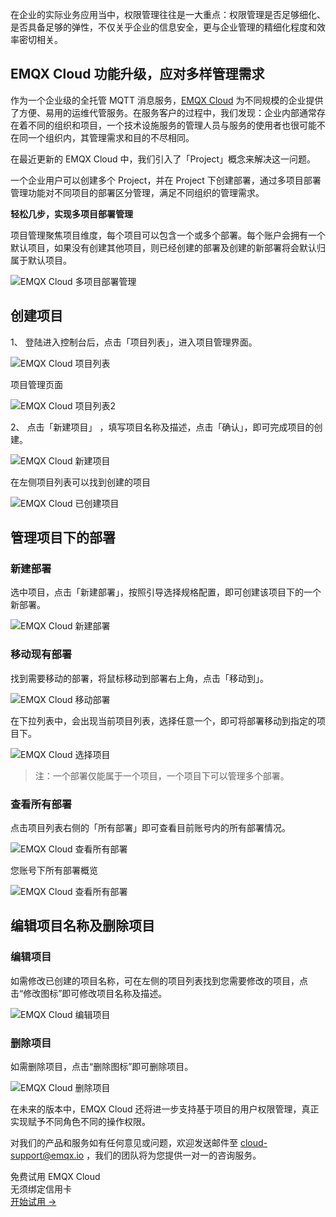 在企业的实际业务应用当中，权限管理往往是一大重点：权限管理是否足够细化、是否具备足够的弹性，不仅关乎企业的信息安全，更与企业管理的精细化程度和效率密切相关。

## EMQX Cloud 功能升级，应对多样管理需求

作为一个企业级的全托管 MQTT 消息服务，[EMQX Cloud](https://www.emqx.com/zh/cloud) 为不同规模的企业提供了方便、易用的运维代管服务。在服务客户的过程中，我们发现：企业内部通常存在着不同的组织和项目，一个技术设施服务的管理人员与服务的使用者也很可能不在同一个组织内，其管理需求和目的不尽相同。

在最近更新的 EMQX Cloud 中，我们引入了「Project」概念来解决这一问题。

一个企业用户可以创建多个 Project，并在 Project 下创建部署，通过多项目部署管理功能对不同项目的部署区分管理，满足不同组织的管理需求。

**轻松几步，实现多项目部署管理**

项目管理聚焦项目维度，每个项目可以包含一个或多个部署。每个账户会拥有一个默认项目，如果没有创建其他项目，则已经创建的部署及创建的新部署将会默认归属于默认项目。

![EMQX Cloud 多项目部署管理](https://assets.emqx.com/images/a141a27b56969f1693dce45a9c8ff2d6.png)

## 创建项目

1、 登陆进入控制台后，点击「项目列表」，进入项目管理界面。

![EMQX Cloud 项目列表](https://assets.emqx.com/images/9b9664c599ec67cb57b1cb234c27340e.png)

项目管理页面

![EMQX Cloud 项目列表2](https://assets.emqx.com/images/65d3355814fbf28d44b5697db9902dfa.png)

2、 点击「新建项目」 ，填写项目名称及描述，点击「确认」，即可完成项目的创建。

![EMQX Cloud 新建项目](https://assets.emqx.com/images/31d4beed52b3fd6cb3a93d5e6fcd60d7.png)

在左侧项目列表可以找到创建的项目

![EMQX Cloud 已创建项目](https://assets.emqx.com/images/3d12e89879d92c9ae15016424d0fe982.png)

## 管理项目下的部署

### 新建部署

选中项目，点击「新建部署」，按照引导选择规格配置，即可创建该项目下的一个新部署。

![EMQX Cloud 新建部署](https://assets.emqx.com/images/d6d37fb76f6b5912be10479f180a14dc.png)

### 移动现有部署

找到需要移动的部署，将鼠标移动到部署右上角，点击「移动到」。

![EMQX Cloud 移动部署](https://assets.emqx.com/images/a11c1e9213cab1b2c2f720bc1f8ab78f.png)

在下拉列表中，会出现当前项目列表，选择任意一个，即可将部署移动到指定的项目下。

![EMQX Cloud 选择项目](https://assets.emqx.com/images/1747f17b4d73225529d6a69d9ce52bdb.png)

> 注：一个部署仅能属于一个项目，一个项目下可以管理多个部署。

### 查看所有部署

点击项目列表右侧的「所有部署」即可查看目前账号内的所有部署情况。

![EMQX Cloud 查看所有部署](https://assets.emqx.com/images/913a280349c97b28f15d3ed6d753b9a1.png)

您账号下所有部署概览

![EMQX Cloud 查看所有部署](https://assets.emqx.com/images/bd6616509b9c3f399c3301f87a104f04.png)


## 编辑项目名称及删除项目

### 编辑项目

如需修改已创建的项目名称，可在左侧的项目列表找到您需要修改的项目，点击“修改图标”即可修改项目名称及描述。

![EMQX Cloud 编辑项目](https://assets.emqx.com/images/760e8eb8bb6485e332950e7f184e6e04.png)

### 删除项目

如需删除项目，点击“删除图标”即可删除项目。

![EMQX Cloud 删除项目](https://assets.emqx.com/images/cd44e98da3037439fb9c03044e876893.png)



在未来的版本中，EMQX Cloud 还将进一步支持基于项目的用户权限管理，真正实现赋予不同角色不同的操作权限。

对我们的产品和服务如有任何意见或问题，欢迎发送邮件至 [cloud-support@emqx.io](mailto:cloud-support@emqx.io) ，我们的团队将为您提供一对一的咨询服务。



<section class="promotion">
    <div>
        免费试用 EMQX Cloud
        <div class="is-size-14 is-text-normal has-text-weight-normal">无须绑定信用卡</div>
    </div>
    <a href="https://www.emqx.com/zh/signup?continue=https://cloud.emqx.com/console/deployments/0?oper=new" class="button is-gradient px-5">开始试用 →</a >
</section>
